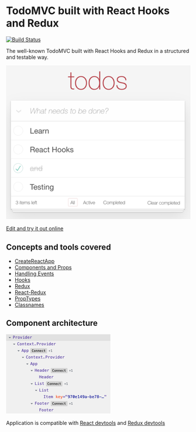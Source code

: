 # TodoMVC built with React Hooks and Redux

[![Build Status](https://travis-ci.com/blacksonic/todomvc-react-hooks.svg?branch=master)](https://travis-ci.com/blacksonic/todomvc-react-hooks)

The well-known TodoMVC built with React Hooks and Redux in a structured and testable way.

![TodoMVC React Hooks](./images/screenshot.png "TodoMVC React Hooks")

[Edit and try it out online](https://codesandbox.io/s/github/blacksonic/todoapp-react-hooks)

## Concepts and tools covered

- [CreateReactApp](https://github.com/facebook/create-react-app)
- [Components and Props](https://reactjs.org/docs/components-and-props.html)
- [Handling Events](https://reactjs.org/docs/handling-events.html)
- [Hooks](https://reactjs.org/docs/hooks-overview.html)
- [Redux](https://redux.js.org/introduction/getting-started)
- [React-Redux](https://redux.js.org/basics/usage-with-react)
- [PropTypes](https://github.com/facebook/prop-types)
- [Classnames](https://github.com/JedWatson/classnames)

## Component architecture

![Architecture](./images/architecture.png)

Application is compatible with [React devtools](https://chrome.google.com/webstore/detail/react-developer-tools/fmkadmapgofadopljbjfkapdkoienihi?hl=en) 
and [Redux devtools](https://chrome.google.com/webstore/detail/redux-devtools/lmhkpmbekcpmknklioeibfkpmmfibljd?hl=en)
